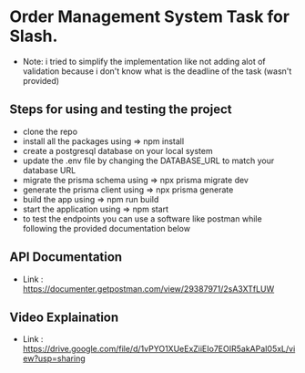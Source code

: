 # Order Management System Task for Slash.

- Note: i tried to simplify the implementation like not adding alot of validation because i don't know what is the deadline of the task (wasn't provided)

## Steps for using and testing the project

- clone the repo
- install all the packages using => npm install
- create a postgresql database on your local system
- update the .env file by changing the DATABASE_URL to match your database URL
- migrate the prisma schema using => npx prisma migrate dev
- generate the prisma client using => npx prisma generate
- build the app using => npm run build
- start the application using => npm start
- to test the endpoints you can use a software like postman while following the provided documentation below

## API Documentation

- Link : https://documenter.getpostman.com/view/29387971/2sA3XTfLUW

## Video Explaination

- Link : https://drive.google.com/file/d/1vPYO1XUeExZiiEIo7EOIR5akAPaI05xL/view?usp=sharing

